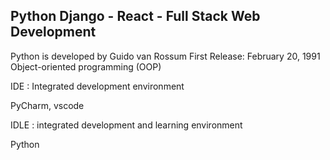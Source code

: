 ## Python Django - React - Full Stack Web Development
Python is developed by Guido van Rossum
First Release: February 20, 1991
Object-oriented programming (OOP)


IDE : Integrated development environment

PyCharm, vscode

IDLE : integrated development and learning environment

Python

